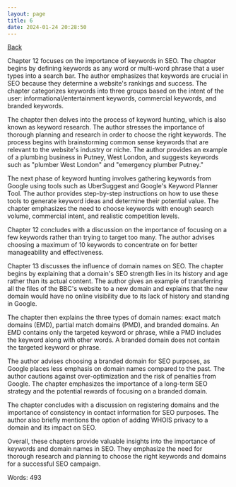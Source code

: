 ```yaml
---
layout: page
title: 6
date: 2024-01-24 20:28:50
---
```


[Back](./)


Chapter 12 focuses on the importance of keywords in SEO. The chapter begins by defining keywords as any word or multi-word phrase that a user types into a search bar. The author emphasizes that keywords are crucial in SEO because they determine a website's rankings and success. The chapter categorizes keywords into three groups based on the intent of the user: informational/entertainment keywords, commercial keywords, and branded keywords. 

The chapter then delves into the process of keyword hunting, which is also known as keyword research. The author stresses the importance of thorough planning and research in order to choose the right keywords. The process begins with brainstorming common sense keywords that are relevant to the website's industry or niche. The author provides an example of a plumbing business in Putney, West London, and suggests keywords such as "plumber West London" and "emergency plumber Putney." 

The next phase of keyword hunting involves gathering keywords from Google using tools such as UberSuggest and Google's Keyword Planner Tool. The author provides step-by-step instructions on how to use these tools to generate keyword ideas and determine their potential value. The chapter emphasizes the need to choose keywords with enough search volume, commercial intent, and realistic competition levels.

Chapter 12 concludes with a discussion on the importance of focusing on a few keywords rather than trying to target too many. The author advises choosing a maximum of 10 keywords to concentrate on for better manageability and effectiveness.

Chapter 13 discusses the influence of domain names on SEO. The chapter begins by explaining that a domain's SEO strength lies in its history and age rather than its actual content. The author gives an example of transferring all the files of the BBC's website to a new domain and explains that the new domain would have no online visibility due to its lack of history and standing in Google. 

The chapter then explains the three types of domain names: exact match domains (EMD), partial match domains (PMD), and branded domains. An EMD contains only the targeted keyword or phrase, while a PMD includes the keyword along with other words. A branded domain does not contain the targeted keyword or phrase. 

The author advises choosing a branded domain for SEO purposes, as Google places less emphasis on domain names compared to the past. The author cautions against over-optimization and the risk of penalties from Google. The chapter emphasizes the importance of a long-term SEO strategy and the potential rewards of focusing on a branded domain. 

The chapter concludes with a discussion on registering domains and the importance of consistency in contact information for SEO purposes. The author also briefly mentions the option of adding WHOIS privacy to a domain and its impact on SEO. 

Overall, these chapters provide valuable insights into the importance of keywords and domain names in SEO. They emphasize the need for thorough research and planning to choose the right keywords and domains for a successful SEO campaign.

Words: 493